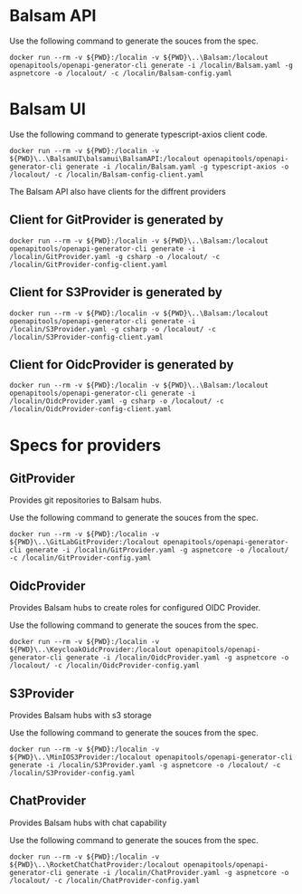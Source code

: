 
# Balsam API

Use the following command to generate the souces from the spec.
```
docker run --rm -v ${PWD}:/localin -v ${PWD}\..\Balsam:/localout openapitools/openapi-generator-cli generate -i /localin/Balsam.yaml -g aspnetcore -o /localout/ -c /localin/Balsam-config.yaml
```

# Balsam UI

Use the following command to generate typescript-axios client code.
```
docker run --rm -v ${PWD}:/localin -v ${PWD}\..\BalsamUI\balsamui\BalsamAPI:/localout openapitools/openapi-generator-cli generate -i /localin/Balsam.yaml -g typescript-axios -o /localout/ -c /localin/Balsam-config-client.yaml
```

The Balsam API also have clients for the diffrent providers
## Client for GitProvider is generated by
```
docker run --rm -v ${PWD}:/localin -v ${PWD}\..\Balsam:/localout openapitools/openapi-generator-cli generate -i /localin/GitProvider.yaml -g csharp -o /localout/ -c /localin/GitProvider-config-client.yaml
```
## Client for S3Provider is generated by
```
docker run --rm -v ${PWD}:/localin -v ${PWD}\..\Balsam:/localout openapitools/openapi-generator-cli generate -i /localin/S3Provider.yaml -g csharp -o /localout/ -c /localin/S3Provider-config-client.yaml
```

## Client for OidcProvider is generated by
```
docker run --rm -v ${PWD}:/localin -v ${PWD}\..\Balsam:/localout openapitools/openapi-generator-cli generate -i /localin/OidcProvider.yaml -g csharp -o /localout/ -c /localin/OidcProvider-config-client.yaml
```


# Specs for providers

## GitProvider
Provides git repositories to Balsam hubs.

Use the following command to generate the souces from the spec.
```
docker run --rm -v ${PWD}:/localin -v ${PWD}\..\GitLabGitProvider:/localout openapitools/openapi-generator-cli generate -i /localin/GitProvider.yaml -g aspnetcore -o /localout/ -c /localin/GitProvider-config.yaml
```

## OidcProvider
Provides Balsam hubs to create roles for configured OIDC Provider.

Use the following command to generate the souces from the spec.
```
docker run --rm -v ${PWD}:/localin -v ${PWD}\..\KeycloakOidcProvider:/localout openapitools/openapi-generator-cli generate -i /localin/OidcProvider.yaml -g aspnetcore -o /localout/ -c /localin/OidcProvider-config.yaml
```

## S3Provider
Provides Balsam hubs with s3 storage

Use the following command to generate the souces from the spec.
```
docker run --rm -v ${PWD}:/localin -v ${PWD}\..\MinIOS3Provider:/localout openapitools/openapi-generator-cli generate -i /localin/S3Provider.yaml -g aspnetcore -o /localout/ -c /localin/S3Provider-config.yaml
```

## ChatProvider
Provides Balsam hubs with chat capability 

Use the following command to generate the souces from the spec.
```
docker run --rm -v ${PWD}:/localin -v ${PWD}\..\RocketChatChatProvider:/localout openapitools/openapi-generator-cli generate -i /localin/ChatProvider.yaml -g aspnetcore -o /localout/ -c /localin/ChatProvider-config.yaml
```
